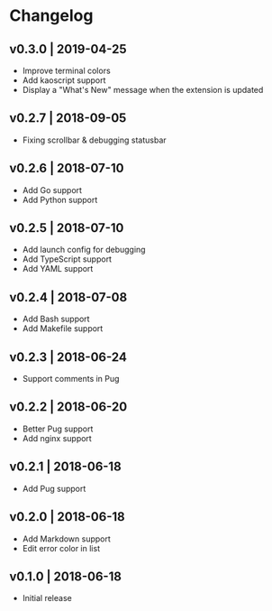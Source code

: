 # Changelog

## v0.3.0 | 2019-04-25

- Improve terminal colors
- Add kaoscript support
- Display a "What's New" message when the extension is updated

## v0.2.7 | 2018-09-05

- Fixing scrollbar & debugging statusbar

## v0.2.6 | 2018-07-10

- Add Go support
- Add Python support

## v0.2.5 | 2018-07-10

- Add launch config for debugging
- Add TypeScript support
- Add YAML support

## v0.2.4 | 2018-07-08

- Add Bash support
- Add Makefile support

## v0.2.3 | 2018-06-24

- Support comments in Pug

## v0.2.2 | 2018-06-20

- Better Pug support
- Add nginx support

## v0.2.1 | 2018-06-18

- Add Pug support

## v0.2.0 | 2018-06-18

- Add Markdown support
- Edit error color in list

## v0.1.0 | 2018-06-18

- Initial release